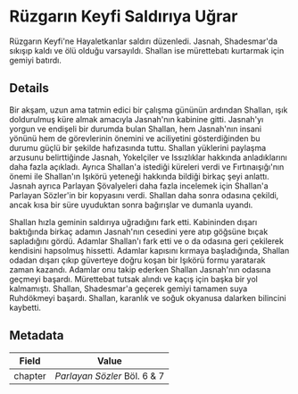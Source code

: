 # Rüzgarın Keyfi Saldırıya Uğrar
Rüzgarın Keyfi'ne Hayaletkanlar saldırı düzenledi. Jasnah, Shadesmar'da sıkışıp kaldı ve ölü olduğu varsayıldı. Shallan ise mürettebatı kurtarmak için gemiyi batırdı.

## Details
Bir akşam, uzun ama tatmin edici bir çalışma gününün ardından Shallan, ışık doldurulmuş küre almak amacıyla Jasnah'nın kabinine gitti. Jasnah'yı yorgun ve endişeli bir durumda bulan Shallan, hem Jasnah'nın insani yönünü hem de görevlerinin önemini ve aciliyetini gösterdiğinden bu durumu güçlü bir şekilde hafızasında tuttu. Shallan yüklerini paylaşma arzusunu belirttiğinde Jasnah, Yokelçiler ve Issızlıklar hakkında anladıklarını daha fazla açıkladı. Ayrıca Shallan'a istediği küreleri verdi ve Fırtınaışığı'nın önemi ile Shallan'ın Işıkörü yeteneği hakkında bildiği birkaç şeyi anlattı. Jasnah ayrıca Parlayan Şövalyeleri daha fazla incelemek için Shallan'a Parlayan Sözler'in bir kopyasını verdi. Shallan daha sonra odasına çekildi, ancak kısa bir süre uyuduktan sonra bağırışlar ve dumanla uyandı. 

Shallan hızla geminin saldırıya uğradığını fark etti. Kabininden dışarı baktığında birkaç adamın Jasnah'nın cesedini yere atıp göğsüne bıçak sapladığını gördü. Adamlar Shallan'ı fark etti ve o da odasına geri çekilerek kendisini hapsolmuş hissetti. Adamlar kapısını kırmaya başladığında, Shallan odadan dışarı çıkıp güverteye doğru koşan bir Işıkörü formu yaratarak zaman kazandı. Adamlar onu takip ederken Shallan Jasnah'nın odasına geçmeyi başardı. Mürettebat tutsak alındı ve kaçış için başka bir yol kalmamıştı. Shallan, Shadesmar'a geçerek gemiyi tamamen suya Ruhdökmeyi başardı. Shallan, karanlık ve soğuk okyanusa dalarken bilincini kaybetti.

## Metadata
| Field | Value |
| ----- | ----- |
| chapter | *Parlayan Sözler* Böl. 6 & 7 |
